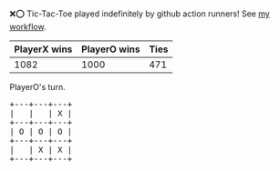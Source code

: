 :x::o: Tic-Tac-Toe played indefinitely by github action runners! See [my workflow](.github/workflows/play.yaml).

|PlayerX wins|PlayerO wins|Ties|
|-|-|-|
|1082|1000|471|

PlayerO's turn.

<pre>
+---+---+---+
|   |   | X |
+---+---+---+
| O | O | O |
+---+---+---+
|   | X | X |
+---+---+---+
</pre>